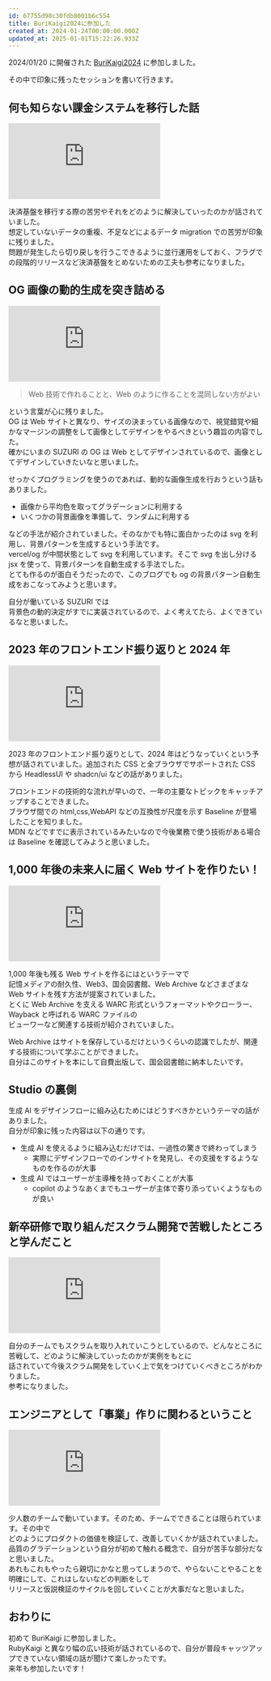 ```yaml
---
id: 67755d98c30fdb8001b6c554
title: BuriKaigi2024に参加した
created_at: 2024-01-24T00:00:00.000Z
updated_at: 2025-01-01T15:22:26.933Z
---
```


<p>2024/01/20 に開催された <a href="https://burikaigi.dev/">BuriKaigi2024</a> に参加しました。</p>
<p>その中で印象に残ったセッションを書いて行きます。</p>
<h2>何も知らない課金システムを移行した話</h2>
<iframe '0px',="" '100%',="" '12px',="" '560="" '6px',="" 'auto',="" 'padding-box="" 'rgba(0,="" 0,="" 0.1)',="" 0.2)="" 0px="" 315',="" 40px',="" 5px="" allowfullscreen="true" aspectratio:="" background:="" border:="" borderradius:="" boxshadow:="" class="speakerdeck-iframe" data-ratio="1.7777777777777777" frameborder="0" height:="" margin:="" padding-box="" padding:="" rgba(0,="" src="https://speakerdeck.com/player/45038a5aab274d98a894e53309bb8561" style="{{" title="何も知らない課金システムを移行した話" width:="" }}=""></iframe>
<p>決済基盤を移行する際の苦労やそれをどのように解決していったのかが話されていました。<br/>
想定していないデータの重複、不足などによるデータ migration での苦労が印象に残りました。<br/>
問題が発生したら切り戻しを行うこできるように並行運用をしておく、フラグでの段階的リリースなど決済基盤をとめないための工夫も参考になりました。</p>
<h2>OG 画像の動的生成を突き詰める</h2>
<iframe '0px',="" '100%',="" '12px',="" '560="" '6px',="" 'auto',="" 'padding-box="" 'rgba(0,="" 0,="" 0.1)',="" 0.2)="" 0px="" 315',="" 40px',="" 5px="" allowfullscreen="true" aspectratio:="" background:="" border:="" borderradius:="" boxshadow:="" class="speakerdeck-iframe" data-ratio="1.7777777777777777" frameborder="0" height:="" margin:="" padding-box="" padding:="" rgba(0,="" src="https://speakerdeck.com/player/b075ddecde234f50b1feee22887ae455" style="{{" title="もう一歩進めたい OG画像の動的生成" width:="" }}=""></iframe>
<blockquote>
<p>Web 技術で作れることと、Web のように作ることを混同しない方がよい</p>
</blockquote>
<p>という言葉が心に残りました。<br/>
OG は Web サイトと異なり、サイズの決まっている画像なので、視覚錯覚や細かなマージンの調整をして画像としてデザインをやるべきという趣旨の内容でした。<br/>
確かにいまの SUZURI の OG は Web としてデザインされているので、画像としてデザインしていきたいなと思いました。</p>
<p>せっかくプログラミングを使うのであれば、動的な画像生成を行おうという話もありました。</p>
<ul>
<li>画像から平均色を取ってグラデーションに利用する</li>
<li>いくつかの背景画像を準備して、ランダムに利用する</li>
</ul>
<p>などの手法が紹介されていました。そのなかでも特に面白かったのは svg を利用し、背景パターンを生成するという手法です。<br/>
vercel/og が中間状態として svg を利用しています。そこで svg を出し分ける jsx を使って、背景パターンを自動生成する手法でした。<br/>
とても作るのが面白そうだったので、このブログでも og の背景パターン自動生成をおこなってみようと思います。</p>
<p>自分が働いている SUZURI では<br/>
背景色の動的決定がすでに実装されているので、よく考えてたら、よくできているなと思いました。<br/>
<img alt="" src="/images/posts/2024-01-20/og.png"/></p>
<h2>2023 年のフロントエンド振り返りと 2024 年</h2>
<iframe '0px',="" '100%',="" '12px',="" '560="" '6px',="" 'auto',="" 'padding-box="" 'rgba(0,="" 0,="" 0.1)',="" 0.2)="" 0px="" 319',="" 40px',="" 5px="" allowfullscreen="{true}" aspectratio:="" background:="" border:="" borderradius:="" boxshadow:="" classname="speakerdeck-iframe" data-ratio="1.755485893416928" frameborder="0" height:="" margin:="" padding-box="" padding:="" rgba(0,="" src="https://speakerdeck.com/player/3763ef6bf4dd4d0fa49e97c07e31d3b3" style="{{" title="2023年のフロントエンド振り返りと2024年" width:="" }}=""></iframe>
<p>2023 年のフロントエンド振り返りとして、2024 年はどうなっていくという予想が話されていました。追加された CSS と全ブラウザでサポートされた CSS<br/>
から HeadlessUI や shadcn/ui などの話がありました。</p>
<p>フロントエンドの技術的な流れが早いので、一年の主要なトピックをキャッチアップすることできました。<br/>
ブラウザ間での html,css,WebAPI などの互換性が尺度を示す Baseline が登場したことを知りました。<br/>
MDN などですでに表示されているみたいなので今後業務で使う技術がある場合は Baseline を確認してみようと思いました。</p>
<h2>1,000 年後の未来人に届く Web サイトを作りたい！</h2>
<iframe '0px',="" '100%',="" '12px',="" '560="" '6px',="" 'auto',="" 'padding-box="" 'rgba(0,="" 0,="" 0.1)',="" 0.2)="" 0px="" 315',="" 40px',="" 5px="" allowfullscreen="true" aspectratio:="" background:="" border:="" borderradius:="" boxshadow:="" class="speakerdeck-iframe" data-ratio="1.7777777777777777" frameborder="0" height:="" margin:="" padding-box="" padding:="" rgba(0,="" src="https://speakerdeck.com/player/dcb0e1675aba4ae194715c7a78e9205f" style="{{" title="1,000年後の未来人に届くWebサイトを作りたい！" width:="" }}=""></iframe>
<p>1,000 年後も残る Web サイトを作るにはというテーマで<br/>
記憶メディアの耐久性、Web3、国会図書館、Web Archive などさまざまな Web サイトを残す方法が提案されていました。<br/>
とくに Web Archive を支える WARC 形式というフォーマットやクローラー、Wayback と呼ばれる WARC ファイルの<br/>
ビューワーなど関連する技術が紹介されていました。</p>
<p>Web Archive はサイトを保存しているだけというくらいの認識でしたが、関連する技術について学ぶことができました。<br/>
自分はこのサイトを本にして自費出版して、国会図書館に納本したいです。</p>
<h2>Studio の裏側</h2>
<p>生成 AI をデザインフローに組み込むためにはどうすべきかというテーマの話がありました。<br/>
自分が印象に残った内容は以下の通りです。</p>
<ul>
<li>生成 AI を使えるように組み込むだけでは、一過性の驚きで終わってしまう
<ul>
<li>実際にデザインフローでのインサイトを発見し、その支援をするようなものを作るのが大事</li>
</ul>
</li>
<li>生成 AI ではユーザーが主導権を持っておくことが大事
<ul>
<li>copilot のようなあくまでもユーザーが主体で寄り添っていくようなものが良い</li>
</ul>
</li>
</ul>
<h2>新卒研修で取り組んだスクラム開発で苦戦したところと学んだこと</h2>
<iframe '0px',="" '100%',="" '12px',="" '560="" '6px',="" 'auto',="" 'padding-box="" 'rgba(0,="" 0,="" 0.1)',="" 0.2)="" 0px="" 315',="" 40px',="" 5px="" allowfullscreen="{true}" aspectratio:="" background:="" border:="" borderradius:="" boxshadow:="" classname="speakerdeck-iframe" data-ratio="1.7777777777777777" frameborder="0" height:="" margin:="" padding-box="" padding:="" rgba(0,="" src="https://speakerdeck.com/player/29aa4b8e818e4bbeb92f7f8320ea96c9" style="{{" title="新卒研修で取り組んだスクラム開発で苦戦したところと学んだこと" width:="" }}=""></iframe>
<p>自分のチームでもスクラムを取り入れていこうとしているので、どんなところに苦戦して、どのように解決していったのかが実例をもとに<br/>
話されていて今後スクラム開発をしていく上で気をつけていくべきところがわかりました。<br/>
参考になりました。</p>
<h2>エンジニアとして「事業」作りに関わるということ</h2>
<iframe '0px',="" '100%',="" '12px',="" '560="" '6px',="" 'auto',="" 'padding-box="" 'rgba(0,="" 0,="" 0.1)',="" 0.2)="" 0px="" 315',="" 40px',="" 5px="" allowfullscreen="{true}" aspectratio:="" background:="" border:="" borderradius:="" boxshadow:="" classname="speakerdeck-iframe" data-ratio="1.7777777777777777" frameborder="0" height:="" margin:="" padding-box="" padding:="" rgba(0,="" src="https://speakerdeck.com/player/458467ec60f6415aa8568c9905e046c3" style="{{" title="エンジニアとして「事業」作りに関わるということ" width:="" }}=""></iframe>
<p>少人数のチームで動いています。そのため、チームでできることは限られています。その中で<br/>
どのようにプロダクトの価値を検証して、改善していくかが話されていました。<br/>
品質のグラデーションという自分が初めて触れる概念で、自分が苦手な部分だなと思いました。<br/>
あれもこれもやったら親切にかなと思ってしまうので、やらないことやることを明確にして、これはしないなどの判断をして<br/>
リリースと仮説検証のサイクルを回していくことが大事だなと思いました。</p>
<h2>おわりに</h2>
<p>初めて BuriKaigi に参加しました。<br/>
RubyKaigi と異なり幅の広い技術が話されているので、自分が普段キャッツアップできていない領域の話が聞けて楽しかったです。<br/>
来年も参加したいです！</p>
